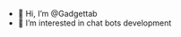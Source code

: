 - 👋 Hi, I’m @Gadgettab
- 👀 I’m interested in chat bots development



<!---
Gadgettab/Gadgettab is a ✨ special ✨ repository because its `README.md` (this file) appears on your GitHub profile.
You can click the Preview link to take a look at your changes.
--->
